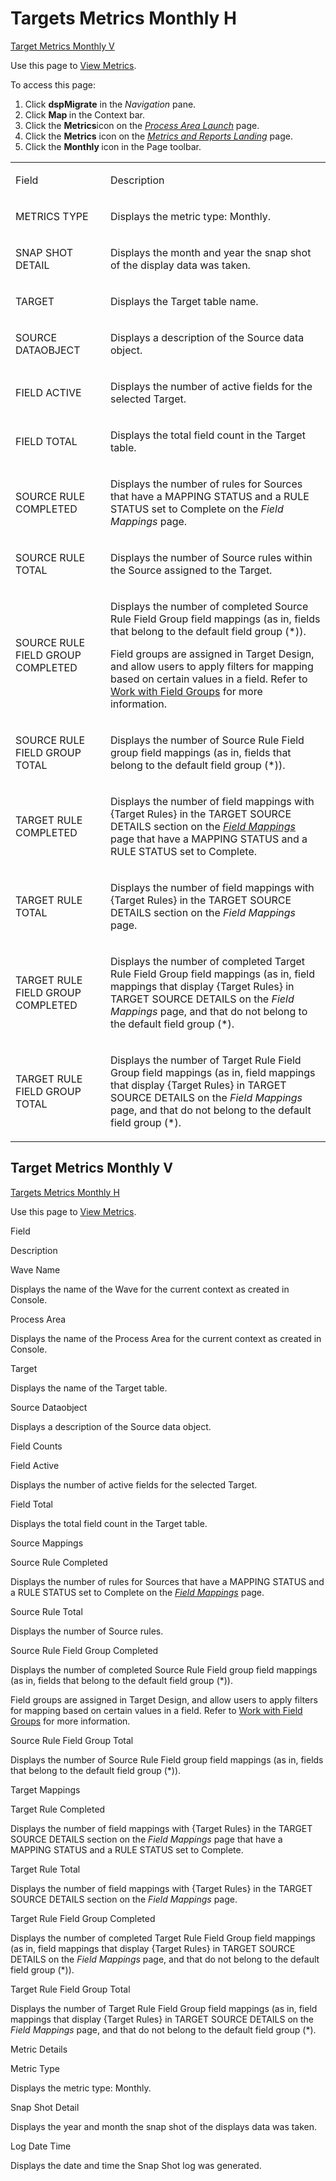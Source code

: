 # Targets Metrics Monthly H

[Target Metrics Monthly V](#Target_Metrics_Monthly_V)

<div class="use">

Use this page to [View Metrics](../Use_Cases/View_Metrics_Map.htm).

</div>

To access this page:

1.  Click <span style="font-weight: bold;">dspMigrate</span> in the
    <span style="font-style: italic;">Navigation</span> pane.
2.  Click <span style="font-weight: bold;">Map </span>in the Context
    bar.
3.  Click the <span style="font-weight: bold;">Metrics</span>icon on the
    *[Process Area Launch](Process_Area_Launch_map.htm)* page.
4.  Click the <span style="font-weight: bold;">Metrics</span> icon on
    the <span style="font-style: italic;">[Metrics and Reports
    Landing](Metrics_and_Reports_Landing.htm)</span> page.
5.  Click the <span style="font-weight: bold;">Monthly </span>icon in
    the Page toolbar.

<table>
<tbody>
<tr class="odd">
<td><p>Field</p></td>
<td><p>Description</p></td>
</tr>
<tr class="even">
<td><p>METRICS TYPE</p></td>
<td><p>Displays the metric type: Monthly.</p></td>
</tr>
<tr class="odd">
<td><p>SNAP SHOT DETAIL</p></td>
<td><p>Displays the month and year the snap shot of the display data was taken.</p></td>
</tr>
<tr class="even">
<td><p>TARGET</p></td>
<td><p>Displays the Target table name.</p></td>
</tr>
<tr class="odd">
<td><p>SOURCE DATAOBJECT</p></td>
<td><p>Displays a description of the Source data object.</p></td>
</tr>
<tr class="even">
<td><p>FIELD ACTIVE</p></td>
<td><p>Displays the number of active fields for the selected Target.</p></td>
</tr>
<tr class="odd">
<td><p>FIELD TOTAL</p></td>
<td><p>Displays the total field count in the Target table.</p></td>
</tr>
<tr class="even">
<td><p>SOURCE RULE COMPLETED</p></td>
<td><p>Displays the number of rules for Sources that have a MAPPING STATUS and a RULE STATUS set to Complete on the <em>Field Mappings</em> page.</p></td>
</tr>
<tr class="odd">
<td><p>SOURCE RULE TOTAL</p></td>
<td><p>Displays the number of Source rules within the Source assigned to the Target.</p></td>
</tr>
<tr class="even">
<td><p>SOURCE RULE FIELD GROUP COMPLETED</p></td>
<td><p>Displays the number of completed Source Rule Field Group field mappings (as in, fields that belong to the default field group (*)).</p>
<p>Field groups are assigned in Target Design, and allow users to apply filters for mapping based on certain values in a field. Refer to <a href="../../Design/Use_Cases/Work_with_Field_Groups.htm">Work with Field Groups</a> for more information.</p></td>
</tr>
<tr class="odd">
<td><p>SOURCE RULE FIELD GROUP TOTAL</p></td>
<td><p>Displays the number of Source Rule Field group field mappings (as in, fields that belong to the default field group (*)).</p></td>
</tr>
<tr class="even">
<td><p>TARGET RULE COMPLETED</p></td>
<td><p>Displays the number of field mappings with {Target Rules} in the TARGET SOURCE DETAILS section on the <em><a href="Field_Mappings_H.htm">Field Mappings</a></em> page that have a MAPPING STATUS and a RULE STATUS set to Complete.</p></td>
</tr>
<tr class="odd">
<td><p>TARGET RULE TOTAL</p></td>
<td><p>Displays the number of field mappings with {Target Rules} in the TARGET SOURCE DETAILS section on the <em>Field Mappings</em> page.</p></td>
</tr>
<tr class="even">
<td><p>TARGET RULE FIELD GROUP COMPLETED</p></td>
<td><p>Displays the number of completed Target Rule Field Group field mappings (as in, field mappings that display {Target Rules} in TARGET SOURCE DETAILS on the <em>Field Mappings</em> page, and that do not belong to the default field group (*).</p></td>
</tr>
<tr class="odd">
<td><p>TARGET RULE FIELD GROUP TOTAL</p></td>
<td><p>Displays the number of Target Rule Field Group field mappings (as in, field mappings that display {Target Rules} in TARGET SOURCE DETAILS on the <em>Field Mappings</em> page, and that do not belong to the default field group (*).</p></td>
</tr>
</tbody>
</table>

## <span id="Target_Metrics_Monthly_V"></span>Target Metrics Monthly V

[Targets Metrics Monthly H](Targets_Metrics_Monthly_H.htm)

<div class="use">

Use this page to [View Metrics](../Use_Cases/View_Metrics_Map.htm).

</div>

Field

Description

Wave Name

Displays the name of the Wave for the current context as created in
Console.

Process Area

Displays the name of the Process Area for the current context as created
in Console.

Target

Displays the name of the Target table.

Source Dataobject

Displays a description of the Source data object.

Field Counts

Field Active

Displays the number of active fields for the selected Target.

Field Total

Displays the total field count in the Target table.

Source Mappings

Source Rule Completed

Displays the number of rules for Sources that have a MAPPING STATUS and
a RULE STATUS set to Complete on the *[Field
Mappings](Field_Mappings_H.htm)* page.

Source Rule Total

Displays the number of Source rules.

Source Rule Field Group Completed

Displays the number of completed Source Rule Field group field mappings
(as in, fields that belong to the default field group (\*)).

Field groups are assigned in Target Design, and allow users to apply
filters for mapping based on certain values in a field. Refer to [Work
with Field Groups](../../Design/Use_Cases/Work_with_Field_Groups.htm)
for more information.

Source Rule Field Group Total

Displays the number of Source Rule Field group field mappings (as in,
fields that belong to the default field group (\*)).

Target Mappings

Target Rule Completed

Displays the number of field mappings with {Target Rules} in the TARGET
SOURCE DETAILS section on the *Field Mappings* page that have a MAPPING
STATUS and a RULE STATUS set to Complete.

Target Rule Total

Displays the number of field mappings with {Target Rules} in the TARGET
SOURCE DETAILS section on the *Field Mappings* page.

Target Rule Field Group Completed

Displays the number of completed Target Rule Field Group field mappings
(as in, field mappings that display {Target Rules} in TARGET SOURCE
DETAILS on the *Field Mappings* page, and that do not belong to the
default field group (\*)).

Target Rule Field Group Total

Displays the number of Target Rule Field Group field mappings (as in,
field mappings that display {Target Rules} in TARGET SOURCE DETAILS on
the *Field Mappings* page, and that do not belong to the default field
group (\*).

Metric Details

Metric Type

Displays the metric type: Monthly.

Snap Shot Detail

Displays the year and month the snap shot of the displays data was
taken.

Log Date Time

Displays the date and time the Snap Shot log was generated.
